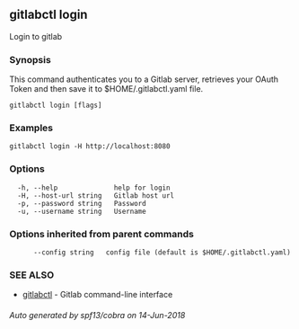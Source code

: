 ## gitlabctl login

Login to gitlab

### Synopsis

This command authenticates you to a Gitlab server, retrieves your OAuth Token and then save it to $HOME/.gitlabctl.yaml file.

```
gitlabctl login [flags]
```

### Examples

```
gitlabctl login -H http://localhost:8080
```

### Options

```
  -h, --help              help for login
  -H, --host-url string   Gitlab host url
  -p, --password string   Password
  -u, --username string   Username
```

### Options inherited from parent commands

```
      --config string   config file (default is $HOME/.gitlabctl.yaml)
```

### SEE ALSO

* [gitlabctl](gitlabctl.md)	 - Gitlab command-line interface

###### Auto generated by spf13/cobra on 14-Jun-2018
